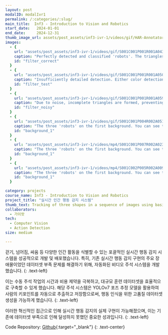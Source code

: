 ```yaml
---
layout: post
modalID: modalIvr1
permalink: /:categories/:slug/
main_title:  Inf3 - Introduction to Vision and Robotics
start_date:   2024-01-01
end_date:     2024-12-31
thumb_image_url: assets/post_assets/inf3-ivr-1/videos/gif/HAR-Annotator-demo.gif
images:
  - {
    url: "assets/post_assets/inf3-ivr-1/videos/gif/S001C001P001R001A043_rgb_hp.gif",
    caption: "Perfectly detected and classified 'robots'. The triangles are not noisy at all, corners are detected perfectly and 'robots' are each assigned a unique color value, most likely matching with the actual color of the 'robot'.",
    id: "filter_correct"
  }
  - {
    url: "assets/post_assets/inf3-ivr-1/videos/gif/S001C001P001R001A050_rgb_hp.gif",
    caption: "Insufficiently detailed detection. Either color detection thresholds are not fine enough, or dilation is too strong.",
    id: "filter_test"
  }
  - {
    url: "assets/post_assets/inf3-ivr-1/videos/gif/S001C001P001R001A059_rgb_hp.gif",
    caption: "Due to noise, incomplete triangles are formed, preventing corner detection. Therefore, these shapes cannot be classified as 'robots'. Furthermore, noise below the 'robot' is visible, hinting the lack of erosion. A difficult situation as the two upper triangles are too eroded.",
    id: "filter_noisy"
  }
  - {
    url: "assets/post_assets/inf3-ivr-1/videos/gif/S001C001P004R002A051_rgb_hp.gif",
    caption: "The three 'robots' on the first background. You can see that our methods were successful in plotting their motion path.",
    id: "background_1"
  }
  - {
    url: "assets/post_assets/inf3-ivr-1/videos/mp4/S001C001P007R002A023_rgb_hp.mp4",
    caption: "The three 'robots' on the first background. You can see that our methods were successful in plotting their motion path.",
    id: "background_1"
  }
  - {
    url: "assets/post_assets/inf3-ivr-1/videos/mp4/S001C002P005R002A009_rgb_hp.mp4",
    caption: "The three 'robots' on the first background. You can see that our methods were successful in plotting their motion path.",
    id: "background_1"
  }

category: projects
course_name: Inf3 - Introduction to Vision and Robotics
project_title: "실시간 인간 행동 감지 시스템"
thumb_text: Tracking of three shapes in a sequence of images using basic shape and color recognition techniques
collaborators:
  - 가이랏
tech:
  - Computer Vision
  - Action Detection
size: medium

---
```


<div class="post-content-markdown">

걷기, 넘어짐, 싸움 등 다양한 인간 활동을 식별할 수 있는 포괄적인 실시간 행동 감지 시스템을 성공적으로 개발 및 배포했습니다. 특히, 기존 실시간 행동
감지 구현의 주요 장애물이었던 데이터셋 부족 문제를 해결하기 위해, 자동화된 비디오 주석 시스템을 개발했습니다. 
{: .text-left}

이는 수동 주석 작업의 시간과 비용 제약을 극복하고, 대규모 훈련 데이터셋을 효율적으로 구축할 수 있게 했습니다. 해당 주석 시스템은 YOLOv7 포즈 추정 모델을 활용하여 사람의 키포인트를 자동으로
추출하고 저장함으로써, 행동 인식을 위한 고품질 데이터셋 생성을 가능하게 했습니다. 
{: .text-left}

이러한 혁신적인 접근으로 인해 실시간 행동 감지의 실제 구현이 가능해졌으며, 이는 기존에 데이터셋 부족으로 인해 달성하지 못했던 중요한 성과입니다.
{: .text-left}

Code Repository: [Github](https://github.com/Harry-KIT/HAR-World){:target="_blank"}
{: .text-center}

</div>
